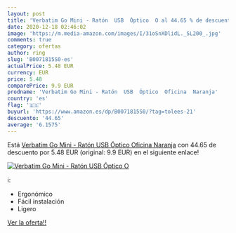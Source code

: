 ```yaml
---
layout: post
title: 'Verbatim Go Mini - Ratón  USB  Óptico  O al 44.65 % de descuento'
date: 2020-12-18 02:46:02
image: 'https://m.media-amazon.com/images/I/31oSnXDlidL._SL200_.jpg'
comments: true
category: ofertas
author: ring
slug: 'B0071815S0-es'
actualPrice: 5.48 EUR
currency: EUR
price: 5.48
comparePrice: 9.9 EUR
prodname: 'Verbatim Go Mini - Ratón  USB  Óptico  Oficina  Naranja'
country: 'es'
flag: '🇪🇸'
buyurl: 'https://www.amazon.es/dp/B0071815S0/?tag=tolees-21'
descuento: '44.65'
average: '6.1575'
---
```


Está [Verbatim Go Mini - Ratón  USB  Óptico  Oficina  Naranja](https://www.amazon.es/dp/B0071815S0/?tag=tolees-21) con 44.65 de descuento por 5.48 EUR (original: 9.9 EUR) en el siguiente enlace!

[![Verbatim Go Mini - Ratón  USB  Óptico  O](https://m.media-amazon.com/images/I/31oSnXDlidL._SL200_.jpg)](https://www.amazon.es/dp/B0071815S0/?tag=tolees-21)

ℹ️:

- Ergonómico
- Fácil instalación
- Ligero

[Ver la oferta!!](https://www.amazon.es/dp/B0071815S0/?tag=tolees-21)
